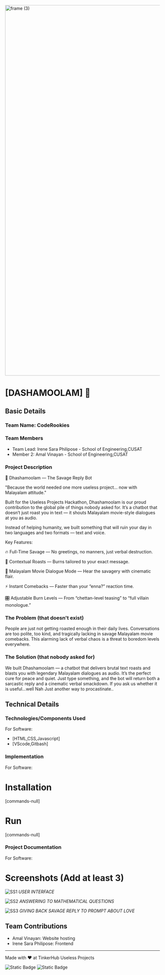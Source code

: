 <img width="3188" height="1202" alt="frame (3)" src="https://github.com/user-attachments/assets/517ad8e9-ad22-457d-9538-a9e62d137cd7" />


# [DASHAMOOLAM] 🎯


## Basic Details
### Team Name: CodeRookies


### Team Members
- Team Lead: Irene Sara Philipose - School of Engineering,CUSAT
- Member 2: Amal Vinayan - School of Engineering,CUSAT


### Project Description
🐍 Dhashamoolam — The Savage Reply Bot

"Because the world needed one more useless project… now with Malayalam attitude."

Built for the Useless Projects Hackathon, Dhashamoolam is our proud contribution to the global pile of things nobody asked for. It’s a chatbot that doesn’t just roast you in text — it shouts Malayalam movie-style dialogues at you as audio.

Instead of helping humanity, we built something that will ruin your day in two languages and two formats — text and voice.

Key Features:

🔥 Full-Time Savage — No greetings, no manners, just verbal destruction.

🎯 Contextual Roasts — Burns tailored to your exact message.

🎤 Malayalam Movie Dialogue Mode — Hear the savagery with cinematic flair.

⚡ Instant Comebacks — Faster than your “enna?” reaction time.

🎛 Adjustable Burn Levels — From “chettan-level teasing” to “full villain monologue.”

### The Problem (that doesn't exist)
People are just not getting roasted enough in their daily lives.
Conversations are too polite, too kind, and tragically lacking in savage Malayalam movie comebacks. This alarming lack of verbal chaos is a threat to boredom levels everywhere.


### The Solution (that nobody asked for)
We built Dhashamoolam — a chatbot that delivers brutal text roasts and blasts you with legendary Malayalam dialogues as audio.
It’s the perfect cure for peace and quiet. Just type something, and the bot will return both a sarcastic reply and a cinematic verbal smackdown.
If you ask us whether it is useful...well Nah Just another way to procastinate..

## Technical Details
### Technologies/Components Used
For Software:
- [HTML,CSS,Javascript]
- [VScode,Gitbash]


### Implementation
For Software:
# Installation
[commands-null]

# Run
[commands-null]

### Project Documentation
For Software:

# Screenshots (Add at least 3)
![SS1](https://github.com/user-attachments/assets/07ac8595-2e6a-400f-9dc6-b5bab0bd065d)
*USER INTERFACE*

![SS2](https://github.com/user-attachments/assets/ce0a681d-9ad4-467c-ba48-03ad4bb90ea3)
*ANSWERING TO MATHEMATICAL QUESTIONS*

![SS3](https://github.com/user-attachments/assets/0a7f958e-0d2f-4161-80c3-c361620b5afc)
*GIVING BACK SAVAGE REPLY TO PROMPT ABOUT LOVE*

## Team Contributions
- Amal Vinayan: Website hosting
- Irene Sara Philipose: Frontend

---
Made with ❤️ at TinkerHub Useless Projects 

![Static Badge](https://img.shields.io/badge/TinkerHub-24?color=%23000000&link=https%3A%2F%2Fwww.tinkerhub.org%2F)
![Static Badge](https://img.shields.io/badge/UselessProjects--25-25?link=https%3A%2F%2Fwww.tinkerhub.org%2Fevents%2FQ2Q1TQKX6Q%2FUseless%2520Projects)



